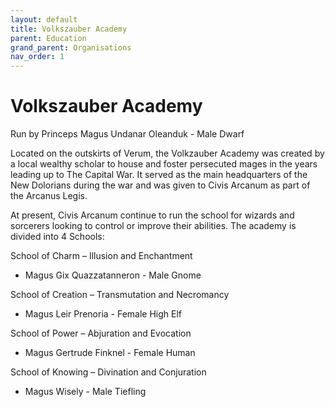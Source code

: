 ```yaml
---
layout: default
title: Volkszauber Academy
parent: Education
grand_parent: Organisations
nav_order: 1
---
```


# Volkszauber Academy

Run by Princeps Magus Undanar Oleanduk - Male Dwarf

Located on the outskirts of Verum, the Volkzauber Academy was created by a local wealthy scholar to house and foster persecuted mages in the years leading up to The Capital War. It served as the main headquarters of the New Dolorians during the war and was given to Civis Arcanum as part of the Arcanus Legis.

At present, Civis Arcanum continue to run the school for wizards and sorcerers looking to control or improve their abilities. The academy is divided into 4 Schools:

School of Charm 
– Illusion and Enchantment
- Magus Gix Quazzatanneron - Male Gnome

School of Creation 
– Transmutation and Necromancy
- Magus Leir Prenoria - Female High Elf

School of Power 
– Abjuration and Evocation
- Magus Gertrude Finknel - Female Human

School of Knowing 
– Divination and Conjuration
- Magus Wisely - Male Tiefling